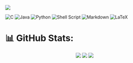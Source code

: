[![](https://visitcount.itsvg.in/api?id=thibautmarcq&icon=1&color=0)](https://visitcount.itsvg.in)

![C](https://img.shields.io/badge/c-%2300599C.svg?style=for-the-badge&logo=c&logoColor=white) ![Java](https://img.shields.io/badge/java-%23ED8B00.svg?style=for-the-badge&logo=openjdk&logoColor=white) ![Python](https://img.shields.io/badge/python-3670A0?style=for-the-badge&logo=python&logoColor=ffdd54) ![Shell Script](https://img.shields.io/badge/shell_script-%23121011.svg?style=for-the-badge&logo=gnu-bash&logoColor=white) ![Markdown](https://img.shields.io/badge/markdown-%23000000.svg?style=for-the-badge&logo=markdown&logoColor=white) ![LaTeX](https://img.shields.io/badge/latex-%23008080.svg?style=for-the-badge&logo=latex&logoColor=white) 
# 📊 GitHub Stats:
<div align="center">
  <a href="https://github.com/thibautmarcq/github-readme-stats"><img src="https://github-readme-stats.vercel.app/api?username=thibautmarcq&theme=dark&hide_border=false&include_all_commits=false&count_private=true" /></a>
  <a href="https://github.com/thibautmarcq/github-readme-streak-stats"><img src="https://github-readme-streak-stats.herokuapp.com/?user=thibautmarcq&theme=dark&hide_border=false" /></a>
  <a href="https://github.com/thibautmarcq/github-readme-stats"><img src="https://github-readme-stats.vercel.app/api/top-langs/?username=thibautmarcq&theme=dark&hide_border=false&include_all_commits=false&count_private=true&layout=compact" /></a>
</div>

<!-- Proudly created with GPRM ( https://gprm.itsvg.in ) -->

